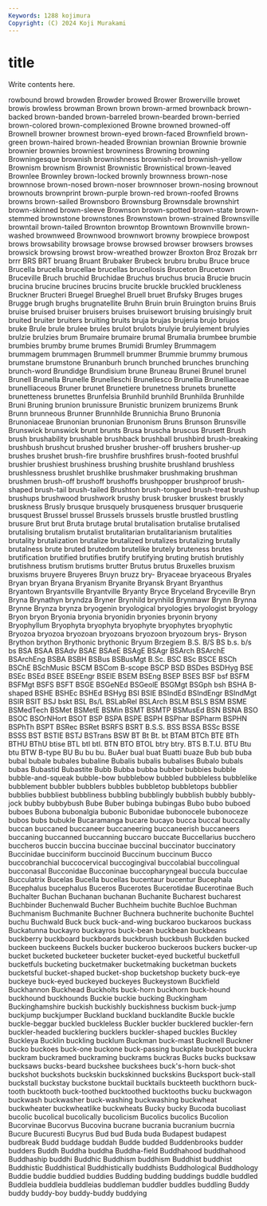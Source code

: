 ```yaml
---
Keywords: 1288 kojimura
Copyright: (C) 2024 Koji Murakami
---
```


# title

Write contents here.



rowbound browd browden Browder browed Brower
Browerville browet browis browless browman Brown brown brown-armed brownback brown-backed
brown-banded brown-barreled brown-bearded brown-berried brown-colored brown-complexioned Browne browned browned-off Brownell
browner brownest brown-eyed brown-faced Brownfield brown-green brown-haired brown-headed Brownian brownian
Brownie brownie brownier brownies browniest browniness Browning browning Browningesque brownish
brownishness brownish-red brownish-yellow Brownism brownism Brownist Brownistic Brownistical brown-leaved Brownlee
Brownley brown-locked brownly brownness brown-nose brownnose brown-nosed brown-noser brownnoser brown-nosing
brownout brownouts brownprint brown-purple brown-red brown-roofed Browns browns brown-sailed Brownsboro
Brownsburg Brownsdale brownshirt brown-skinned brown-sleeve Brownson brown-spotted brown-state brown-stemmed brownstone
brownstones Brownstown brown-strained Brownsville browntail brown-tailed Brownton browntop Browntown Brownville
brown-washed brownweed Brownwood brownwort browny browpiece browpost brows browsability browsage
browse browsed browser browsers browses browsick browsing browst brow-wreathed browzer
Broxton Broz Brozak brr brrr BRS BRT bruang Bruant Brubaker
Brubeck brubru brubu Bruce bruce Brucella brucella brucellae brucellas brucellosis
Bruceton Brucetown Bruceville Bruch bruchid Bruchidae Bruchus bruchus brucia Brucie
brucin brucina brucine brucines brucins brucite bruckle bruckled bruckleness Bruckner
Bructeri Bruegel Brueghel Bruell bruet Brufsky Bruges bruges Brugge brugh
brughs brugnatellite Bruhn Bruin bruin Bruington bruins Bruis bruise bruised
bruiser bruisers bruises bruisewort bruising bruisingly bruit bruited bruiter bruiters
bruiting bruits bruja brujas brujeria brujo brujos bruke Brule brule
brulee brules brulot brulots brulyie brulyiement brulyies brulzie brulzies brum
Brumaire brumaire brumal Brumalia brumbee brumbie brumbies brumby brume brumes
Brumidi Brumley Brummagem brummagem brummagen Brummell brummer Brummie brummy brumous
brumstane brumstone Brunanburh brunch brunched brunches brunching brunch-word Brundidge Brundisium
brune Bruneau Brunei Brunel brunel Brunell Brunella Brunelle Brunelleschi Brunellesco
Brunellia Brunelliaceae brunelliaceous Bruner brunet Brunetiere brunetness brunets brunette brunetteness
brunettes Brunfelsia Brunhild brunhild Brunhilda Brunhilde Bruni Bruning brunion brunissure
Brunistic brunizem brunizems Brunk Brunn brunneous Brunner Brunnhilde Brunnichia Bruno
Brunonia Brunoniaceae Brunonian brunonian Brunonism Bruns Brunson Brunsville Brunswick brunswick
brunt brunts Brusa bruscha bruscus Brusett Brush brush brushability brushable
brushback brushball brushbird brush-breaking brushbush brushcut brushed brusher brusher-off brushers
brusher-up brushes brushet brush-fire brushfire brushfires brush-footed brushful brushier brushiest
brushiness brushing brushite brushland brushless brushlessness brushlet brushlike brushmaker brushmaking
brushman brushmen brush-off brushoff brushoffs brushpopper brushproof brush-shaped brush-tail brush-tailed
Brushton brush-tongued brush-treat brushup brushups brushwood brushwork brushy brusk brusker
bruskest bruskly bruskness Brusly brusque brusquely brusqueness brusquer brusquerie brusquest
Brussel brussel Brussels brussels brustle brustled brustling brusure Brut brut
Bruta brutage brutal brutalisation brutalise brutalised brutalising brutalism brutalist brutalitarian
brutalitarianism brutalities brutality brutalization brutalize brutalized brutalizes brutalizing brutally brutalness
brute bruted brutedom brutelike brutely bruteness brutes brutification brutified brutifies
brutify brutifying bruting brutish brutishly brutishness brutism brutisms brutter Brutus
brutus Bruxelles bruxism bruxisms bruyere Bruyeres Bruyn bruzz bry- Bryaceae
bryaceous Bryales Bryan bryan Bryana Bryanism Bryanite Bryansk Bryant Bryanthus
Bryantown Bryantsville Bryantville Bryanty Bryce Bryceland Bryceville Bryn Bryna Brynathyn
bryndza Bryner Brynhild brynhild Brynmawr Brynn Brynna Brynne Brynza brynza
bryogenin bryological bryologies bryologist bryology Bryon bryon Bryonia bryonia bryonidin
bryonies bryonin bryony Bryophyllum Bryophyta bryophyta bryophyte bryophytes bryophytic Bryozoa
bryozoa bryozoan bryozoans bryozoon bryozoum brys- Bryson Brython brython Brythonic
brythonic Bryum Brzegiem B.S. B/S BS b.s. b/s bs BSA
BSAA BSAdv BSAE BSAeE BSAgE BSAgr BSArch BSArchE BSArchEng BSBA
BSBH BSBus BSBusMgt B.Sc. BSC BSc BSCE BSCh BSChE BSchMusic
BSCM BSCom B-scope BSCP BSD BSDes BSDHyg BSE BSEc BSEd
BSEE BSEEngr BSElE BSEM BSEng BSEP BSES BSF bsf BSFM
BSFMgt BSFS BSFT BSGE BSGeNEd BSGeolE BSGMgt BSGph bsh BSHA
B-shaped BSHE BSHEc BSHEd BSHyg BSI BSIE BSIndEd BSIndEngr BSIndMgt
BSIR BSIT BSJ bskt BSL Bs/L BSLabRel BSLArch BSLM BSLS
BSM BSME BSMedTech BSMet BSMetE BSMin BSMT BSMTP BSMusEd BSN
BSNA BSO BSOC BSOrNHort BSOT BSP BSPA BSPE BSPH BSPhar
BSPharm BSPHN BSPhTh BSPT BSRec BSRet BSRFS BSRT B.S.S. BSS
BSSA BSSc BSSE BSSS BST BSTIE BSTJ BSTrans BSW BT
Bt Bt. bt BTAM BTCh BTE BTh BTHU BThU btise
BTL btl btl. BTN BTO BTOL btry btry. BTS B.T.U.
BTU Btu btu BTW B-type BU Bu bu bu. BuAer
bual buat Buatti buaze Bub bub buba bubal bubale bubales
bubaline Bubalis bubalis bubalises Bubalo bubals bubas Bubastid Bubastite Bubb
Bubba bubba bubber bubbies bubble bubble-and-squeak bubble-bow bubblebow bubbled bubbleless
bubblelike bubblement bubbler bubblers bubbles bubbletop bubbletops bubblier bubblies bubbliest
bubbliness bubbling bubblingly bubblish bubbly bubbly-jock bubby bubbybush Bube Buber
bubinga bubingas Bubo bubo buboed buboes Bubona bubonalgia bubonic Bubonidae
bubonocele bubonoceze bubos bubs bubukle Bucaramanga bucare bucayo bucca buccal
buccally buccan buccaned buccaneer buccaneering buccaneerish buccaneers buccaning buccanned buccanning
buccaro buccate Buccellarius bucchero buccheros buccin buccina buccinae buccinal buccinator
buccinatory Buccinidae bucciniform buccinoid Buccinum buccinum Bucco buccobranchial buccocervical buccogingival
buccolabial buccolingual bucconasal Bucconidae Bucconinae buccopharyngeal buccula bucculae Bucculatrix Bucelas
Bucella bucellas bucentaur bucentur Bucephala Bucephalus bucephalus Buceros Bucerotes Bucerotidae
Bucerotinae Buch Buchalter Buchan Buchanan buchanan Buchanite Bucharest bucharest Buchbinder
Buchenwald Bucher Buchheim buchite Buchloe Buchman Buchmanism Buchmanite Buchner Buchnera
buchnerite buchonite Buchtel buchu Buchwald Buck buck buck-and-wing buckaroo buckaroos
buckass Buckatunna buckayro buckayros buck-bean buckbean buckbeans buckberry buckboard buckboards
buckbrush buckbush Buckden bucked buckeen buckeens Buckels bucker buckeroo buckeroos
buckers bucker-up bucket bucketed bucketeer bucketer bucket-eyed bucketful bucketfull bucketfuls
bucketing bucketmaker bucketmaking bucketman buckets bucketsful bucket-shaped bucket-shop bucketshop buckety
buck-eye buckeye buck-eyed buckeyed buckeyes Buckeystown Buckfield Buckhannon Buckhead Buckholts
buck-horn buckhorn buck-hound buckhound buckhounds Buckie buckie bucking Buckingham Buckinghamshire
buckish buckishly buckishness buckism buck-jump buckjump buckjumper Buckland buckland bucklandite
Buckle buckle buckle-beggar buckled buckleless Buckler buckler bucklered buckler-fern buckler-headed
bucklering bucklers buckler-shaped buckles Buckley Buckleya Bucklin buckling bucklum Buckman
buck-mast Bucknell Buckner bucko buckoes buck-one buckone buck-passing buckplate buckpot
buckra buckram buckramed buckraming buckrams buckras Bucks bucks bucksaw bucksaws
bucks-beard buckshee buckshees buck's-horn buck-shot buckshot buckshots buckskin buckskinned buckskins
Bucksport buck-stall buckstall buckstay buckstone bucktail bucktails buckteeth buckthorn buck-tooth
bucktooth buck-toothed bucktoothed bucktooths bucku buckwagon buckwash buckwasher buck-washing buckwashing
buckwheat buckwheater buckwheatlike buckwheats Bucky bucky Bucoda bucoliast bucolic bucolical
bucolically bucolicism Bucolics bucolics Bucolion Bucorvinae Bucorvus Bucovina bucrane bucrania
bucranium bucrnia Bucure Bucuresti Bucyrus Bud bud Buda buda Budapest
budapest budbreak Budd buddage buddah Budde budded Buddenbrooks budder budders
Buddh Buddha buddha Buddha-field Buddhahood buddhahood Buddhaship buddhi Buddhic Buddhism
buddhism Buddhist buddhist Buddhistic Buddhistical Buddhistically buddhists Buddhological Buddhology Buddie
buddie buddied buddies Budding budding buddings buddle buddled Buddleia buddleia
buddleias buddleman buddler buddles buddling Buddy buddy buddy-boy buddy-buddy buddying
